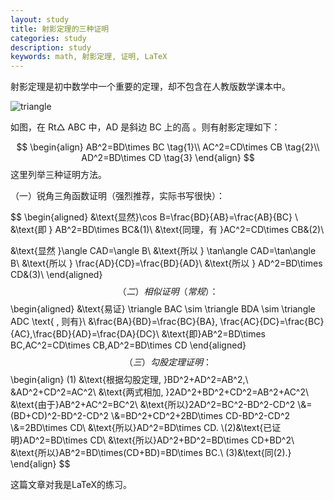 ```yaml
---
layout: study
title: 射影定理的三种证明
categories: study
description: study
keywords: math, 射影定理, 证明, LaTeX
---
```


射影定理是初中数学中一个重要的定理，却不包含在人教版数学课本中。

![triangle](https://i.loli.net/2021/07/29/efRqmKulNFC1Tcn.png)

如图，在  Rt△ ABC 中，AD 是斜边 BC 上的高 。则有射影定理如下：

$$
\begin{align}
AB^2=BD\times BC \tag{1}\\
AC^2=CD\times CB \tag{2}\\
AD^2=BD\times CD \tag{3}
\end{align}
$$
这里列举三种证明方法。

（一）锐角三角函数证明（强烈推荐，实际书写很快）：

$$
\begin{aligned}
&\text{显然}\cos B=\frac{BD}{AB}=\frac{AB}{BC} \\
&\text{即 } AB^2=BD\times BC&(1)\\
&\text{同理，有 }AC^2=CD\times CB&(2)\\

&\text{显然 }\angle CAD=\angle B\\
&\text{所以 } \tan\angle CAD=\tan\angle B\\
&\text{所以 } \frac{AD}{CD}=\frac{BD}{AD}\\
&\text{所以 } AD^2=BD\times CD&(3)\\
\end{aligned}
$$
（二）相似证明（常规）：
$$
\begin{aligned}
&\text{易证} \triangle BAC \sim \triangle BDA \sim \triangle ADC
\text{ , 则有}\\
&\frac{BA}{BD}=\frac{BC}{BA}, \frac{AC}{DC}=\frac{BC}{AC},\frac{BD}{AD}=\frac{DA}{DC}\\
&\text{即}AB^2=BD\times BC,AC^2=CD\times CB,AD^2=BD\times CD
\end{aligned}
$$
（三）勾股定理证明：
$$
\begin{align}
(1)
&\text{根据勾股定理, }BD^2+AD^2=AB^2,\\
&AD^2+CD^2=AC^2\\
&\text{两式相加, }2AD^2+BD^2+CD^2=AB^2+AC^2\\
&\text{由于}AB^2+AC^2=BC^2\\
&\text{所以}2AD^2=BC^2-BD^2-CD^2
\\&=(BD+CD)^2-BD^2-CD^2
\\&=BD^2+CD^2+2BD\times CD-BD^2-CD^2
\\&=2BD\times CD\\
&\text{所以}AD^2=BD\times CD.
\\(2)&\text{已证明}AD^2=BD\times CD\\
&\text{所以}AD^2+BD^2=BD\times CD+BD^2\\
&\text{所以}AB^2=BD\times(CD+BD)=BD\times BC.\\
(3)&\text{同(2).}
\end{align}
$$


这篇文章对我是LaTeX的练习。
